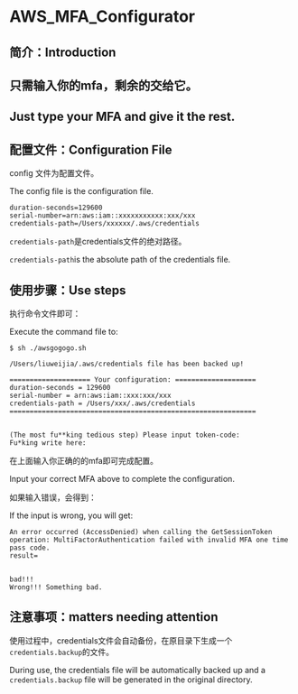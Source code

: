 # AWS_MFA_Configurator

## 简介：Introduction

## 只需输入你的mfa，剩余的交给它。

## Just type your MFA and give it the rest.

## 配置文件：Configuration File

config 文件为配置文件。

The config file is the configuration file.

```shell
duration-seconds=129600
serial-number=arn:aws:iam::xxxxxxxxxxx:xxx/xxx
credentials-path=/Users/xxxxxx/.aws/credentials
```

`credentials-path`是credentials文件的绝对路径。

`credentials-path`is the absolute path of the credentials file.

## 使用步骤：Use steps

执行命令文件即可：

Execute the command file to:

```shell
$ sh ./awsgogogo.sh
```

```shell
/Users/liuweijia/.aws/credentials file has been backed up!

==================== Your configuration: ====================
duration-seconds = 129600
serial-number = arn:aws:iam::xxx:xxx/xxx
credentials-path = /Users/xxx/.aws/credentials
=============================================================


(The most fu**king tedious step) Please input token-code:
Fu*king write here: 
```

在上面输入你正确的的mfa即可完成配置。

Input your correct MFA above to complete the configuration.



如果输入错误，会得到：

If the input is wrong, you will get:

```shell
An error occurred (AccessDenied) when calling the GetSessionToken operation: MultiFactorAuthentication failed with invalid MFA one time pass code. 
result=


bad!!!
Wrong!!! Something bad.
```



## 注意事项：matters needing attention

使用过程中，credentials文件会自动备份，在原目录下生成一个`credentials.backup`的文件。

During use, the credentials file will be automatically backed up and a `credentials.backup` file will be generated in the original directory.
